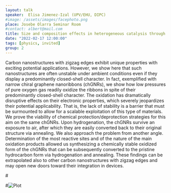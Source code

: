 ```yaml
---
layout: talk
speaker:  Elisa Jimenez-Izal (UPV/EHU, DIPC) 
#image: /assets/images/facephoto.png
place: Josebe Olarra Seminar Room
#contact: albert@mail.com
title: Size and composition effects in heterogeneous catalysis through the electronic structure insight
date: "2022-02-17 12:00:00"
tags: [physics, invited]
group: 2
---
```


Carbon nanostructures with zigzag edges exhibit unique properties with exciting potential applications. However, we show here that such nanostructures are often unstable under ambient conditions even if they display a predominantly closed-shell character. In fact, exemplified with narrow chiral graphene nanoribbons (chGNRs), we show how low pressures of pure oxygen gas readily oxidize the ribbons in spite of their predominantly closed-shell character. The oxidation has dramatically disruptive effects on their electronic properties, which severely jeopardizes their potential applicability. That is, the lack of stability is a barrier that must be surmounted to allow for a scalable exploitation of this type of materials. We prove the viability of chemical protection/deprotection strategies for this aim on the same chGNRs. Upon hydrogenation, the chGNRs survive an exposure to air, after which they are easily converted back to their original structure via annealing. We also approach the problem from another angle. Determination of the most reactive sites and of the nature of the main oxidation products allowed us synthesizing a chemically stable oxidized form of the chGNRs that can be subsequently converted to the pristine hydrocarbon form via hydrogenation and annealing. These findings can be extrapolated also to other carbon nanostructures with zigzag edges and may open new doors toward their integration in devices.


#<!--more-->

#![Plot](https://upload.wikimedia.org/wikipedia/commons/9/9f/Integral_example.svg)
